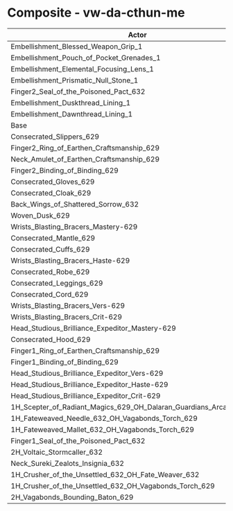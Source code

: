 # Composite - vw-da-cthun-me
| Actor | DPS | Increase |
|---|:---:|:---:|
|Embellishment_Blessed_Weapon_Grip_1|1177508|3.86%|
|Embellishment_Pouch_of_Pocket_Grenades_1|1144671|0.97%|
|Embellishment_Elemental_Focusing_Lens_1|1139961|0.55%|
|Embellishment_Prismatic_Null_Stone_1|1134766|0.09%|
|Finger2_Seal_of_the_Poisoned_Pact_632|1134284|0.05%|
|Embellishment_Duskthread_Lining_1|1134158|0.04%|
|Embellishment_Dawnthread_Lining_1|1133994|0.02%|
|Base|1133716|0.00%|
|Consecrated_Slippers_629|1133574|-0.01%|
|Finger2_Ring_of_Earthen_Craftsmanship_629|1133279|-0.04%|
|Neck_Amulet_of_Earthen_Craftsmanship_629|1133231|-0.04%|
|Finger2_Binding_of_Binding_629|1133213|-0.04%|
|Consecrated_Gloves_629|1132912|-0.07%|
|Consecrated_Cloak_629|1132725|-0.09%|
|Back_Wings_of_Shattered_Sorrow_632|1132481|-0.11%|
|Woven_Dusk_629|1132269|-0.13%|
|Wrists_Blasting_Bracers_Mastery-629|1132207|-0.13%|
|Consecrated_Mantle_629|1132037|-0.15%|
|Consecrated_Cuffs_629|1131519|-0.19%|
|Wrists_Blasting_Bracers_Haste-629|1131104|-0.23%|
|Consecrated_Robe_629|1131016|-0.24%|
|Consecrated_Leggings_629|1130465|-0.29%|
|Consecrated_Cord_629|1130453|-0.29%|
|Wrists_Blasting_Bracers_Vers-629|1130328|-0.30%|
|Wrists_Blasting_Bracers_Crit-629|1129909|-0.34%|
|Head_Studious_Brilliance_Expeditor_Mastery-629|1128665|-0.45%|
|Consecrated_Hood_629|1126458|-0.64%|
|Finger1_Ring_of_Earthen_Craftsmanship_629|1125430|-0.73%|
|Finger1_Binding_of_Binding_629|1125102|-0.76%|
|Head_Studious_Brilliance_Expeditor_Vers-629|1123746|-0.88%|
|Head_Studious_Brilliance_Expeditor_Haste-629|1121304|-1.09%|
|Head_Studious_Brilliance_Expeditor_Crit-629|1120646|-1.15%|
|1H_Scepter_of_Radiant_Magics_629_OH_Dalaran_Guardians_Arcanotool_632|1118078|-1.38%|
|1H_Fateweaved_Needle_632_OH_Vagabonds_Torch_629|1116073|-1.56%|
|1H_Fateweaved_Mallet_632_OH_Vagabonds_Torch_629|1115884|-1.57%|
|Finger1_Seal_of_the_Poisoned_Pact_632|1115749|-1.58%|
|2H_Voltaic_Stormcaller_632|1101320|-2.86%|
|Neck_Sureki_Zealots_Insignia_632|1094789|-3.43%|
|1H_Crusher_of_the_Unsettled_632_OH_Fate_Weaver_632|953769|-15.87%|
|1H_Crusher_of_the_Unsettled_632_OH_Vagabonds_Torch_629|951856|-16.04%|
|2H_Vagabonds_Bounding_Baton_629|922010|-18.67%|
